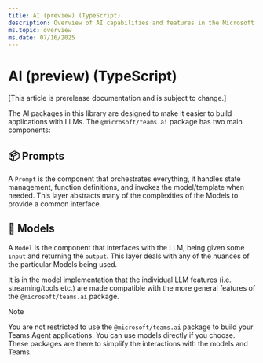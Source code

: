 ```yaml
---
title: AI (preview) (TypeScript)
description: Overview of AI capabilities and features in the Microsoft Teams AI Library for TypeScript.
ms.topic: overview
ms.date: 07/16/2025
---
```


# AI (preview) (TypeScript)

[This article is prerelease documentation and is subject to change.]

The AI packages in this library are designed to make it easier to build applications with LLMs.
The `@microsoft/teams.ai` package has two main components:

## 📦 Prompts

A `Prompt` is the component that orchestrates everything, it handles state management,
function definitions, and invokes the model/template when needed. This layer abstracts many of
the complexities of the Models to provide a common interface.

## 🧠 Models

A `Model` is the component that interfaces with the LLM, being given some `input` and returning the `output`.
This layer deals with any of the nuances of the particular Models being used.

It is in the model implementation that the individual LLM features (i.e. streaming/tools etc.)
are made compatible with the more general features of the `@microsoft/teams.ai` package.

> [!NOTE]
> You are not restricted to use the `@microsoft/teams.ai` package to build your Teams Agent applications. You can use models directly if you choose. These packages are there to simplify the interactions with the models and Teams.